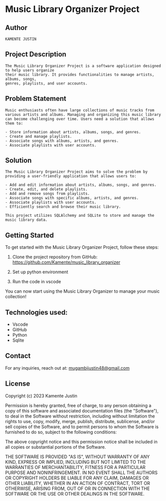 
# Music Library Organizer Project

## Author
```
KAMENTE JUSTIN

```


## Project Description
```
The Music Library Organizer Project is a software application designed to help users organize
their music library. It provides functionalities to manage artists, albums, songs, 
genres, playlists, and user accounts.
```


## Problem Statement
```
Music enthusiasts often have large collections of music tracks from various artists and albums. Managing and organizing this music library can become challenging over time. Users need a solution that allows them to:

- Store information about artists, albums, songs, and genres.
- Create and manage playlists.
- Associate songs with albums, artists, and genres.
- Associate playlists with user accounts.

```

## Solution
```
The Music Library Organizer Project aims to solve the problem by providing a user-friendly application that allows users to:

- Add and edit information about artists, albums, songs, and genres.
- Create, edit, and delete playlists.
- Add and remove songs from playlists.
- Associate songs with specific albums, artists, and genres.
- Associate playlists with user accounts.
- Efficiently search and browse their music library.

This project utilizes SQLAlchemy and SQLite to store and manage the music library data.

```

## Getting Started

To get started with the Music Library Organizer Project, follow these steps:

1. Clone the project repository from GitHub: <https://github.com/Kamente/music_library_organizer>

2. Set up python environment
3. Run the code in vscode 

You can now start using the Music Library Organizer to manage your music 
collection!


## Technologies used:
- Vscode
- GitHub
- Python 
- Sqlite

## Contact
For any inquiries, reach out at:
<mugambijustin48@gmail.com>

## License

Copyright (c) 2023 Kamente Justin

Permission is hereby granted, free of charge, to any person obtaining a copy
of this software and associated documentation files (the "Software"), to deal
in the Software without restriction, including without limitation the rights
to use, copy, modify, merge, publish, distribute, sublicense, and/or sell
copies of the Software, and to permit persons to whom the Software is
furnished to do so, subject to the following conditions:

The above copyright notice and this permission notice shall be included in all
copies or substantial portions of the Software.

THE SOFTWARE IS PROVIDED "AS IS", WITHOUT WARRANTY OF ANY KIND, EXPRESS OR
IMPLIED, INCLUDING BUT NOT LIMITED TO THE WARRANTIES OF MERCHANTABILITY,
FITNESS FOR A PARTICULAR PURPOSE AND NONINFRINGEMENT. IN NO EVENT SHALL THE
AUTHORS OR COPYRIGHT HOLDERS BE LIABLE FOR ANY CLAIM, DAMAGES OR OTHER
LIABILITY, WHETHER IN AN ACTION OF CONTRACT, TORT OR OTHERWISE, ARISING FROM,
OUT OF OR IN CONNECTION WITH THE SOFTWARE OR THE USE OR OTHER DEALINGS IN THE
SOFTWARE.
